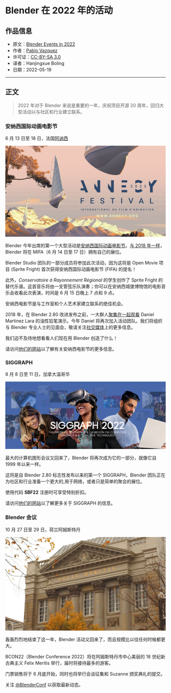 # Blender 在 2022 年的活动

## 作品信息

- 原文：[Blender Events in 2022](https://www.blender.org/news/blender-events-in-2022/)
- 作者：[Pablo Vazquez](https://www.blender.org/author/venomgfx/)
- 许可证：[CC-BY-SA 3.0](https://creativecommons.org/licenses/by-sa/3.0/)
- 译者：Hanjingxue Boling
- 日期：2022-05-19

----

## 正文

>2022 年对于 Blender 来说是重要的一年，庆祝项目开源 20 周年，回归大型活动以与社区和行业建立联系。

### 安纳西国际动画电影节

6 月 13 日至 18 日，法国[阿讷西](https://zh.wikipedia.org/wiki/%E5%AE%89%E9%8C%AB)

![01](./assets/annecy.jpg)

Blender 今年出席的第一个大型活动是[安纳西国际动画电影节](https://www.annecy.org/home)。[与 2018 年一样](https://www.blender.org/press/blender-at-annecy-2018/)，Blender 将在 MIFA（6 月 14 日至 17 日）拥有自己的展位。

Blender Studio 团队的一部分成员将参加此次活动，因为这将是 Open Movie 项目 (Sprite Fright) 首次获得安纳西国际动画电影节 (FIFA) 的提名！

此外，*Conservatoire à Rayonnement Régional* 的学生创作了 Sprite Fright 的替代乐谱。这首音乐将由一支管弦乐队演奏；你可以在安纳西城堡博物馆的电影音乐会收看此次表演，时间是 6 月 15 日晚上 7 点和 9 点。

安纳西电影节是与工作室和个人艺术家建立联系的绝佳机会。

2018 年，在 Blender 2.80 改进发布之前，一大群人[聚集在一起观看](https://www.youtube.com/watch?v=23m0eG1Qr1c) Daniel Martinez Lara 的油性铅笔演示。今年 Daniel 将再次加入活动团队。我们将组织与 Blender 专业人士的见面会，敬请关注[社交媒体](https://twitter.com/blender)上的更多信息。

我们迫不及待地想看看人们现在用 Blender 创造了什么！

请访问[他们的网站](https://www.annecy.org/)以了解有关安纳西电影节的更多信息。

### SIGGRAPH

8 月 8 日至 11 日，加拿大温哥华

![02](./assets/siggraph2022.jpg)

最大的计算机图形会议又回来了，Blender 将再次成为它的一部分，就像它自 1999 年以来一样。

这将是自 Blender 2.80 标志性发布以来的第一个 SIGGRAPH，Blender 团队正在为社区和行业准备一个更大的,用于网络，或者只是简单的聚会的展位。

使用代码 **SBF22** 注册时可享受特别折扣。

请访问[他们的网站](https://s2022.siggraph.org/)以了解更多关于 SIGGRAPH 的信息。

### Blender 会议

10 月 27 日至 29 日，荷兰阿姆斯特丹

![03](./assets/felix.jpg)

轰轰烈烈地结束了这一年，Blender 活动又回来了，而且规模比以往任何时候都更大。

BCON22（Blender Conference 2022）将在阿姆斯特丹市中心美丽的 18 世纪新古典主义 Felix Meritis 举行，届时将接待最多的游客。

门票销售将于 6 月底开始，同时也将举行会谈征集和 Suzanne 颁奖典礼的提交。

关注 [@BlenderConf](https://twitter.com/BlenderConf) 以获取最新动态。